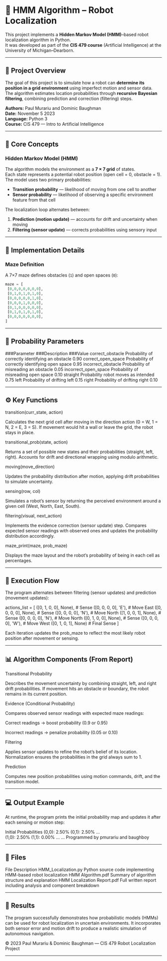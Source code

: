 # 🤖 HMM Algorithm – Robot Localization

This project implements a **Hidden Markov Model (HMM)**–based robot localization algorithm in Python.  
It was developed as part of the **CIS 479 course** (Artificial Intelligence) at the University of Michigan–Dearborn.

---

## 🧠 Project Overview
The goal of this project is to simulate how a robot can **determine its position in a grid environment** using imperfect motion and sensor data.  
The algorithm estimates location probabilities through **recursive Bayesian filtering**, combining prediction and correction (filtering) steps.

**Authors:** Paul Murariu and Dominic Baughman  
**Date:** November 5 2023  
**Language:** Python 3  
**Course:** CIS 479 — Intro to Artificial Intelligence  

---

## 🧩 Core Concepts
### Hidden Markov Model (HMM)
The algorithm models the environment as a **7 × 7 grid** of states.  
Each state represents a potential robot position (open cell = 0, obstacle = 1).  
The model uses two primary probabilities:
- **Transition probability** — likelihood of moving from one cell to another
- **Sensor probability** — likelihood of observing a specific environment feature from that cell  

The localization loop alternates between:
1. **Prediction (motion update)** — accounts for drift and uncertainty when moving
2. **Filtering (sensor update)** — corrects probabilities using sensory input

---

## 🧮 Implementation Details
### Maze Definition
A 7×7 maze defines obstacles (`1`) and open spaces (`0`):
```python
maze = [
 [0,0,0,0,0,0,0],
 [0,1,0,1,0,1,0],
 [0,0,0,0,0,1,0],
 [0,0,0,1,0,0,0],
 [0,1,0,0,0,0,0],
 [0,1,0,1,0,1,0],
 [0,0,0,0,0,0,0],
]
```
---

## 🎲 Probability Parameters
###Parameter	               ###Description	                                      ###Value
correct_obstacle	           Probability of correctly identifying an obstacle	    0.90
correct_open_space	         Probability of correctly identifying open space	    0.95
incorrect_obstacle	         Probability of misreading an obstacle	              0.05
incorrect_open_space	       Probability of misreading open space	                0.10
straight	                   Probability robot moves as intended	                0.75
left	                       Probability of drifting left	                        0.15
right	                       Probability of drifting right	                      0.10

---

## ⚙️ Key Functions
transition(curr_state, action)

Calculates the next grid cell after moving in the direction action (0 = W, 1 = N, 2 = E, 3 = S).
If movement would hit a wall or leave the grid, the robot stays in place.

transitional_prob(state, action)

Returns a set of possible new states and their probabilities (straight, left, right).
Accounts for drift and directional wrapping using modulo arithmetic.

moving(move_direction)

Updates the probability distribution after motion, applying drift probabilities to simulate uncertainty.

sensing(row, col)

Simulates a robot’s sensor by returning the perceived environment around a given cell (West, North, East, South).

filtering(visual, next_action)

Implements the evidence correction (sensor update) step.
Compares expected sensor readings with observed ones and updates the probability distribution accordingly.

maze_print(maze, prob_maze)

Displays the maze layout and the robot’s probability of being in each cell as percentages.

---

## 🔄 Execution Flow

The program alternates between filtering (sensor updates) and prediction (movement updates):

actions_list = [
 ([0, 1, 0, 0], None),  # Sense
 ([0, 0, 0, 0], 'E'),   # Move East
 ([0, 0, 0, 0], None),  # Sense
 ([0, 0, 0, 0], 'N'),   # Move North
 ([1, 0, 0, 1], None),  # Sense
 ([0, 0, 0, 0], 'N'),   # Move North
 ([0, 1, 0, 0], None),  # Sense
 ([0, 0, 0, 0], 'W'),   # Move West
 ([0, 1, 0, 1], None)   # Final Sense
]


Each iteration updates the prob_maze to reflect the most likely robot position after movement or sensing.

---

## 📊 Algorithm Components (From Report)
Transitional Probability

Describes the movement uncertainty by combining straight, left, and right drift probabilities.
If movement hits an obstacle or boundary, the robot remains in its current position.

Evidence (Conditional Probability)

Compares observed sensor readings with expected maze readings:

Correct readings → boost probability (0.9 or 0.95)

Incorrect readings → penalize probability (0.05 or 0.10)

Filtering

Applies sensor updates to refine the robot’s belief of its location.
Normalization ensures the probabilities in the grid always sum to 1.

Prediction

Computes new position probabilities using motion commands, drift, and the transition model.

---

## 💻 Output Example

At runtime, the program prints the initial probability map and updates it after each sensing or motion step:

Initial Probabilities
(0,0): 2.50%  (0,1): 2.50%  ...  
(1,0): 2.50%  (1,1): 0.00%  ...
...
Programmed by pmurariu and baughboy

---

## 🧾 Files
File	Description
HMM_Localization.py	Python source code implementing HMM-based robot localization
HMM Algorithm.pdf	Summary of algorithm structure and explanation
HMM Localization Report.pdf	Full written report including analysis and component breakdown

---

## 🏁 Results

The program successfully demonstrates how probabilistic models (HMMs) can be used for robot localization in uncertain environments.
It incorporates both sensor error and motion drift to produce a realistic simulation of autonomous navigation.

© 2023 Paul Murariu & Dominic Baughman — CIS 479 Robot Localization Project

---
